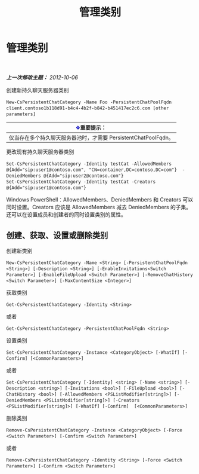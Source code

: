 ﻿---
title: 管理类别
TOCTitle: 管理类别
ms:assetid: 1b118d91-b4c4-4b2f-b842-b451417ec2c6
ms:mtpsurl: https://technet.microsoft.com/zh-cn/library/JJ204719(v=OCS.15)
ms:contentKeyID: 49312156
ms.date: 05/19/2016
mtps_version: v=OCS.15
ms.translationtype: HT
---

# 管理类别

 

_**上一次修改主题：** 2012-10-06_

创建新持久聊天服务器类别

    New-CsPersistentChatCategory -Name Foo -PersistentChatPoolFqdn client.contoso1b118d91-b4c4-4b2f-b842-b451417ec2c6.com [other parameters]

<table>
<thead>
<tr class="header">
<th><img src="images/Gg398794.important(OCS.15).gif" title="important" alt="important" />重要提示：</th>
</tr>
</thead>
<tbody>
<tr class="odd">
<td>仅当存在多个持久聊天服务器池时，才需要 PersistentChatPoolFqdn。</td>
</tr>
</tbody>
</table>


更改现有持久聊天服务器类别

    Set-CsPersistentChatCategory -Identity testCat -AllowedMembers @{Add="sip:user1@contoso.com", "CN=container,DC=contoso,DC=com"}  -DeniedMembers @{Add="sip:user2@contoso.com"}
    Set-CsPersistentChatCategory -Identity testCat -Creators @{Add="sip:user1@contoso.com"}

Windows PowerShell：AllowedMembers、DeniedMembers 和 Creators 可以同时设置。Creators 应该是 AllowedMembers 减去 DeniedMembers 的子集。还可以在设置成员和创建者的同时设置类别的属性。

## 创建、获取、设置或删除类别

创建新类别

    New-CsPersistentChatCategory -Name <String> [-PersistentChatPoolFqdn <String>] [-Description <String>] [-EnableInvitations<Switch Parameter>] [-EnableFileUpload <Switch Parameter>] [-RemoveChatHistory <Switch Parameter>] [-MaxContentSize <Integer>]

获取类别

    Get-CsPersistentChatCategory -Identity <String>

或者

    Get-CsPersistentChatCategory -PersistentChatPoolFqdn <String>

设置类别

    Set-CsPersistentChatCategory -Instance <CategoryObject> [-WhatIf] [-Confirm] [<CommonParameters>]

或者

    Set-CsPersistentChatCategory [-Identity] <string> [-Name <string>] [-Description <string>] [-Invitations <bool>] [-FileUpload <bool>] [-ChatHistory <bool>] [-AllowedMembers <PSListModifier[string]>] [-DeniedMembers <PSListModifier[string]>] [-Creators <PSListModifier[string]>] [-WhatIf] [-Confirm]  [<CommonParameters>]

删除类别

    Remove-CsPersistentChatCategory -Instance <CategoryObject> [-Force <Switch Parameter>] [-Confirm <Switch Parameter>]

或者

    Remove-CsPersistentChatCategory -Identity <String> [-Force <Switch Parameter>] [-Confirm <Switch Parameter>]

